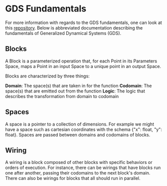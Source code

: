 # GDS Fundamentals

For more information with regards to the GDS fundamentals, one can look at this [repository](https://github.com/BlockScience/GDS-MSML-cadCAD). Below is abbreviated documentation describing the fundamentals of Generalized Dynamical Systems (GDS).

## Blocks

A Block is a parameterized operation that, for each Point in its Parameters Space, maps a Point in an input Space to a unique point in an output Space.	

Blocks are characterized by three things:

**Domain**: The space(s) that are taken in for the function
**Codomain**: The space(s) that are emitted out from the function
**Logic**: The logic that describes the transformation from domain to codomain

## Spaces

A space is a pointer to a collection of dimensions.	For example we might have a space such as cartesian coordinates with the schema {"x": float, "y": float}. Spaces are passed between domains and codomains of blocks.

## Wiring

A wiring is a block composed of other blocks with specific behaviors or orders of execution. For instance, there can be wirings that have blocks run one after another, passing their codomains to the next block's domain. There can also be wirings for blocks that all should run in parallel.